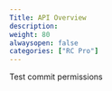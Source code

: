 ```yaml
---
Title: API Overview
description: 
weight: 80
alwaysopen: false
categories: ["RC Pro"]
---
```


Test commit permissions
